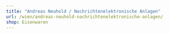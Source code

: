 ```yaml
---
title: "Andreas Neuhold / Nachrichtenelektronische Anlagen"
url: /wien/andreas-neuhold-nachrichtenelektronische-anlagen/
shop: Eisenwaren
---
```

